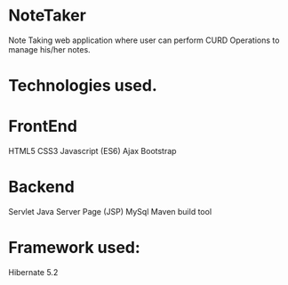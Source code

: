 # NoteTaker
Note Taking web application where user can perform CURD Operations to manage his/her notes. 

# Technologies used.

# FrontEnd

HTML5
CSS3
Javascript (ES6)
Ajax
Bootstrap

# Backend

Servlet
Java Server Page (JSP)
MySql
Maven build tool

# Framework used:
Hibernate 5.2
